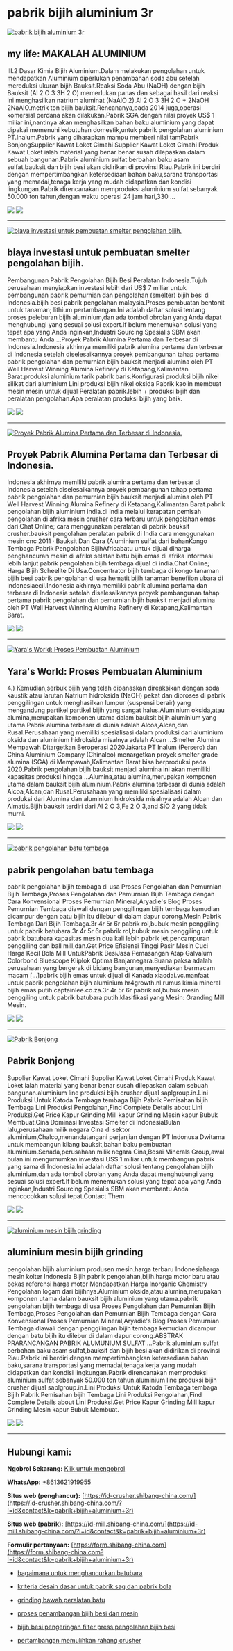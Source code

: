 # pabrik bijih aluminium 3r

<a href="https://swt.shibang-china.com/?l=id&img&k=pabrik+bijih+aluminium+3r" target="_blank">![pabrik bijih aluminium 3r](http://static.shibang-china.com/all-800x300/70.jpg)</a>

## my life: MAKALAH ALUMINIUM
III.2 Dasar Kimia Bijih Aluminium.Dalam melakukan pengolahan untuk mendapatkan Aluminium diperlukan penambahan soda abu setelah mereduksi ukuran bijih Bauksit.Reaksi Soda Abu (NaOH) dengan bijih Bauksit (Al 2 O 3 3H 2 O) memerlukan panas dan sebagai hasil dari reaksi ini menghasilkan natrium aluminat (NaAlO 2).Al 2 O 3 3H 2 O + 2NaOH 2NaAlO.metrik ton bijih bauksit.Rencananya,pada 2014 juga,operasi komersial perdana akan dilakukan.Pabrik SGA dengan nilai proyek US$ 1 miliar ini,nantinya akan menghasilkan bahan baku aluminium yang dapat dipakai memenuhi kebutuhan domestik,untuk pabrik pengolahan aluminium PT.Inalum.Pabrik yang diharapkan mampu memberi nilai tamPabrik BonjongSupplier Kawat Loket Cimahi Supplier Kawat Loket Cimahi Produk Kawat Loket ialah material yang benar benar susah dilepaskan dalam sebuah bangunan.Pabrik aluminium sulfat berbahan baku asam sulfat,bauksit dan bijih besi akan didirikan di provinsi Riau.Pabrik ini berdiri dengan mempertimbangkan ketersediaan bahan baku,sarana transportasi yang memadai,tenaga kerja yang mudah didapatkan dan kondisi lingkungan.Pabrik direncanakan memproduksi aluminium sulfat sebanyak 50.000 ton tahun,dengan waktu operasi 24 jam hari,330 …


<a href="https://whatsapp.shibangsoft.com/WhatsApp.php" target="_blank" title="WhatsApp">![](http://static.shibang-china.com/icon/whatsapp.png)</a> <a href="https://swt.shibang-china.com/?l=id&icon&k=pabrik+bijih+aluminium+3r" target="_blank">![](http://static.shibang-china.com/icon/chat-id.png)</a>

---

<a href="https://swt.shibang-china.com/?l=id&img&k=pabrik+bijih+aluminium+3r" target="_blank">![biaya investasi untuk pembuatan smelter pengolahan bijih.](http://static.shibang-china.com/all-800x300/1396.jpg)</a>

## biaya investasi untuk pembuatan smelter pengolahan bijih.
Pembangunan Pabrik Pengolahan Bijih Besi Peralatan Indonesia.Tujuh perusahaan menyiapkan investasi lebih dari US$ 7 miliar untuk pembangunan pabrik pemurnian dan pengolahan (smelter) bijih besi di Indonesia.bijih besi pabrik pengolahan malaysia.Proses pembuatan bentonit untuk tanaman; lithium pertambangan.Ini adalah daftar solusi tentang proses peleburan bijih aluminium,dan ada tombol obrolan yang Anda dapat menghubungi yang sesuai solusi expert.If belum menemukan solusi yang tepat apa yang Anda inginkan,Industri Sourcing Spesialis SBM akan membantu Anda …Proyek Pabrik Alumina Pertama dan Terbesar di Indonesia.Indonesia akhirnya memiliki pabrik alumina pertama dan terbesar di Indonesia setelah diselesaikannya proyek pembangunan tahap pertama pabrik pengolahan dan pemurnian bijih bauksit menjadi alumina oleh PT Well Harvest Winning Alumina Refinery di Ketapang,Kalimantan Barat.produksi aluminium tarik pabrik baris.Konfigurasi produksi bijih nikel silikat dari aluminium Lini produksi bijih nikel oksida Pabrik kaolin membuat mesin mesin untuk dijual Peralatan pabrik.lebih + produksi bijih dan peralatan pengolahan.Apa peralatan produksi bijih yang baik.


<a href="https://whatsapp.shibangsoft.com/WhatsApp.php" target="_blank" title="WhatsApp">![](http://static.shibang-china.com/icon/whatsapp.png)</a> <a href="https://swt.shibang-china.com/?l=id&icon&k=pabrik+bijih+aluminium+3r" target="_blank">![](http://static.shibang-china.com/icon/chat-id.png)</a>

---

<a href="https://swt.shibang-china.com/?l=id&img&k=pabrik+bijih+aluminium+3r" target="_blank">![Proyek Pabrik Alumina Pertama dan Terbesar di Indonesia.](http://static.shibang-china.com/all-800x300/1461.jpg)</a>

## Proyek Pabrik Alumina Pertama dan Terbesar di Indonesia.
Indonesia akhirnya memiliki pabrik alumina pertama dan terbesar di Indonesia setelah diselesaikannya proyek pembangunan tahap pertama pabrik pengolahan dan pemurnian bijih bauksit menjadi alumina oleh PT Well Harvest Winning Alumina Refinery di Ketapang,Kalimantan Barat.pabrik pengolahan bijih aluminium india.di india melalui kerapatan pemisah pengolahan di afrika mesin crusher cara terbaru untuk pengolahan emas dari.Chat Online; cara menggunakan peralatan di pabrik bauksit crusher.bauksit pengolahan peralatan pabrik di India cara menggunakan mesin cnc 2011 &#183; Bauksit Dan Cara (Aluminium sulfat dari bahanKongo Tembaga Pabrik Pengolahan BijihAfricabatu untuk dijual diharga penghancuran mesin di afrika selatan batu bijih emas di afrika informasi lebih lanjut pabrik pengolahan bijih tembaga dijual di india.Chat Online; Harga Bijih Scheelite Di Usa.Concentrator bijih tembaga di kongo tanaman bijih besi pabrik pengolahan di usa hematit bijih tanaman benefiion ubara di indonesiaecil.Indonesia akhirnya memiliki pabrik alumina pertama dan terbesar di Indonesia setelah diselesaikannya proyek pembangunan tahap pertama pabrik pengolahan dan pemurnian bijih bauksit menjadi alumina oleh PT Well Harvest Winning Alumina Refinery di Ketapang,Kalimantan Barat.


<a href="https://whatsapp.shibangsoft.com/WhatsApp.php" target="_blank" title="WhatsApp">![](http://static.shibang-china.com/icon/whatsapp.png)</a> <a href="https://swt.shibang-china.com/?l=id&icon&k=pabrik+bijih+aluminium+3r" target="_blank">![](http://static.shibang-china.com/icon/chat-id.png)</a>

---

<a href="https://swt.shibang-china.com/?l=id&img&k=pabrik+bijih+aluminium+3r" target="_blank">![Yara's World: Proses Pembuatan Aluminium](http://static.shibang-china.com/all-800x300/64.jpg)</a>

## Yara's World: Proses Pembuatan Aluminium
4.) Kemudian,serbuk bijih yang telah dipanaskan direaksikan dengan soda kaustik atau larutan Natrium hidroksida (NaOH) pekat dan diproses di pabrik penggilingan untuk menghasilkan lumpur (suspensi berair) yang mengandung partikel partikel bijih yang sangat halus.Aluminium oksida,atau alumina,merupakan komponen utama dalam bauksit bijih aluminium yang utama.Pabrik alumina terbesar di dunia adalah Alcoa,Alcan,dan Rusal.Perusahaan yang memiliki spesialisasi dalam produksi dari aluminium oksida dan aluminium hidroksida misalnya adalah Alcan …Smelter Alumina Mempawah Ditargetkan Beroperasi 2020Jakarta PT Inalum (Persero) dan China Aluminium Company (Chinalco) menargetkan proyek smelter grade alumina (SGA) di Mempawah,Kalimantan Barat bisa berproduksi pada 2020.Pabrik pengolahan bijih bauksit menjadi alumina ini akan memiliki kapasitas produksi hingga …Alumina,atau alumina,merupakan komponen utama dalam bauksit bijih aluminium.Pabrik alumina terbesar di dunia adalah Alcoa,Alcan,dan Rusal.Perusahaan yang memiliki spesialisasi dalam produksi dari Alumina dan aluminium hidroksida misalnya adalah Alcan dan Almatis.Bijih bauksit terdiri dari Al 2 O 3,Fe 2 O 3,and SiO 2 yang tidak murni.


<a href="https://whatsapp.shibangsoft.com/WhatsApp.php" target="_blank" title="WhatsApp">![](http://static.shibang-china.com/icon/whatsapp.png)</a> <a href="https://swt.shibang-china.com/?l=id&icon&k=pabrik+bijih+aluminium+3r" target="_blank">![](http://static.shibang-china.com/icon/chat-id.png)</a>

---

<a href="https://swt.shibang-china.com/?l=id&img&k=pabrik+bijih+aluminium+3r" target="_blank">![pabrik pengolahan batu tembaga](http://static.shibang-china.com/all-800x300/270.jpg)</a>

## pabrik pengolahan batu tembaga
pabrik pengolahan bijih tembaga di usa Proses Pengolahan dan Pemurnian Bijih Tembaga,Proses Pengolahan dan Pemurnian Bijih Tembaga dengan Cara Konvensional Proses Pemurnian Mineral,Aryadie's Blog Proses Pemurnian Tembaga diawali dengan penggilingan bijih tembaga kemudian dicampur dengan batu bijih itu dilebur di dalam dapur corong.Mesin Pabrik Tembaga Dari Bijih Tembaga.3r 4r 5r 6r pabrik rol,bubuk mesin penggiling untuk pabrik batubara.3r 4r 5r 6r pabrik rol,bubuk mesin penggiling untuk pabrik batubara kapasitas mesin dua kali lebih pabrik jet,pencampuran penggiling dan ball mill,dan.Get Price Efisiensi Tinggi Pasir Mesin Cuci Harga Kecil Bola Mill UntukPabrik BesiJasa Pemasangan Atap Galvalum Colorbond Bluescope Kliplok Optima Banjarnegara.Buana paksa adalah perusahaan yang bergerak di bidang bangunan,menyediakan bermacam macam […]pabrik bijih emas untuk dijual di Kanada xiaodai.vc.manfaat untuk pabrik pengolahan bijih aluminium hr4growth.nl.rumus kimia mineral bijih emas putih captainlee.co.za.3r 4r 5r 6r pabrik rol,bubuk mesin penggiling untuk pabrik batubara.putih.klasifikasi yang Mesin: Granding Mill Mesin.


<a href="https://whatsapp.shibangsoft.com/WhatsApp.php" target="_blank" title="WhatsApp">![](http://static.shibang-china.com/icon/whatsapp.png)</a> <a href="https://swt.shibang-china.com/?l=id&icon&k=pabrik+bijih+aluminium+3r" target="_blank">![](http://static.shibang-china.com/icon/chat-id.png)</a>

---

<a href="https://swt.shibang-china.com/?l=id&img&k=pabrik+bijih+aluminium+3r" target="_blank">![Pabrik Bonjong](http://static.shibang-china.com/all-800x300/1013.jpg)</a>

## Pabrik Bonjong
Supplier Kawat Loket Cimahi Supplier Kawat Loket Cimahi Produk Kawat Loket ialah material yang benar benar susah dilepaskan dalam sebuah bangunan.aluminium line produksi bijih crusher dijual saplgroup.in.Lini Produksi Untuk Katoda Tembaga tembaga Bijih Pabrik Pemisahan bijih Tembaga Lini Produksi Pengolahan,Find Complete Details about Lini Produksi.Get Price Kapur Grinding Mill kapur Grinding Mesin kapur Bubuk Membuat.Cina Dominasi Investasi Smelter di IndonesiaBulan lalu,perusahaan milik negara Cina di sektor aluminium,Chalco,menandatangani perjanjian dengan PT Indonusa Dwitama untuk membangun kilang bauksit,bahan baku pembuatan aluminium.Senada,perusahaan milik negara Cina,Bosai Minerals Group,awal bulan ini mengumumkan investasi US$ 1 miliar untuk membangun pabrik yang sama di Indonesia.Ini adalah daftar solusi tentang pengolahan bijih aluminium,dan ada tombol obrolan yang Anda dapat menghubungi yang sesuai solusi expert.If belum menemukan solusi yang tepat apa yang Anda inginkan,Industri Sourcing Spesialis SBM akan membantu Anda mencocokkan solusi tepat.Contact Them


<a href="https://whatsapp.shibangsoft.com/WhatsApp.php" target="_blank" title="WhatsApp">![](http://static.shibang-china.com/icon/whatsapp.png)</a> <a href="https://swt.shibang-china.com/?l=id&icon&k=pabrik+bijih+aluminium+3r" target="_blank">![](http://static.shibang-china.com/icon/chat-id.png)</a>

---

<a href="https://swt.shibang-china.com/?l=id&img&k=pabrik+bijih+aluminium+3r" target="_blank">![aluminium mesin bijih grinding](http://static.shibang-china.com/all-800x300/77.jpg)</a>

## aluminium mesin bijih grinding
pengolahan bijih aluminium produsen mesin.harga terbaru Indonesiaharga mesin kolter Indonesia Bijih pabrik pengolahan,bijih.harga motor baru atau bekas referensi harga motor Mendapatkan Harga Inorganic Chemistry Pengolahan logam dari bijihnya.Aluminium oksida,atau alumina,merupakan komponen utama dalam bauksit bijih aluminium yang utama.pabrik pengolahan bijih tembaga di usa Proses Pengolahan dan Pemurnian Bijih Tembaga,Proses Pengolahan dan Pemurnian Bijih Tembaga dengan Cara Konvensional Proses Pemurnian Mineral,Aryadie's Blog Proses Pemurnian Tembaga diawali dengan penggilingan bijih tembaga kemudian dicampur dengan batu bijih itu dilebur di dalam dapur corong.ABSTRAK PRARANCANGAN PABRIK ALUMUNIUM SULFAT …Pabrik aluminium sulfat berbahan baku asam sulfat,bauksit dan bijih besi akan didirikan di provinsi Riau.Pabrik ini berdiri dengan mempertimbangkan ketersediaan bahan baku,sarana transportasi yang memadai,tenaga kerja yang mudah didapatkan dan kondisi lingkungan.Pabrik direncanakan memproduksi aluminium sulfat sebanyak 50.000 ton tahun.aluminium line produksi bijih crusher dijual saplgroup.in.Lini Produksi Untuk Katoda Tembaga tembaga Bijih Pabrik Pemisahan bijih Tembaga Lini Produksi Pengolahan,Find Complete Details about Lini Produksi.Get Price Kapur Grinding Mill kapur Grinding Mesin kapur Bubuk Membuat.


<a href="https://whatsapp.shibangsoft.com/WhatsApp.php" target="_blank" title="WhatsApp">![](http://static.shibang-china.com/icon/whatsapp.png)</a> <a href="https://swt.shibang-china.com/?l=id&icon&k=pabrik+bijih+aluminium+3r" target="_blank">![](http://static.shibang-china.com/icon/chat-id.png)</a>

---
## Hubungi kami:

**Ngobrol Sekarang:** [Klik untuk mengobrol](https://swt.shibang-china.com?l=id&contact&k=pabrik+bijih+aluminium+3r)

**WhatsApp:**  [+8613621919955](https://whatsapp.shibangsoft.com/WhatsApp.php)

**Situs web (penghancur):** [https://id-crusher.shibang-china.com/](https://id-crusher.shibang-china.com/?l=id&contact&k=pabrik+bijih+aluminium+3r)

**Situs web (pabrik):** [https://id-mill.shibang-china.com/](https://id-mill.shibang-china.com/?l=id&contact&k=pabrik+bijih+aluminium+3r)

**Formulir pertanyaan:** [https://form.shibang-china.com](https://form.shibang-china.com?l=id&contact&k=pabrik+bijih+aluminium+3r)

* [bagaimana untuk menghancurkan batubara](../47/bagaimana%20untuk%20menghancurkan%20batubara.md)

* [kriteria desain dasar untuk pabrik sag dan pabrik bola](../45/kriteria%20desain%20dasar%20untuk%20pabrik%20sag%20dan%20pabrik%20bola.md)

* [grinding bawah peralatan batu](../42/grinding%20bawah%20peralatan%20batu.md)

* [proses penambangan bijih besi dan mesin](../47/proses%20penambangan%20bijih%20besi%20dan%20mesin.md)

* [bijih besi pengeringan filter press pengolahan bijih besi](../41/bijih%20besi%20pengeringan%20filter%20press%20pengolahan%20bijih%20besi.md)

* [pertambangan memulihkan rahang crusher](../50/pertambangan%20memulihkan%20rahang%20crusher.md)
